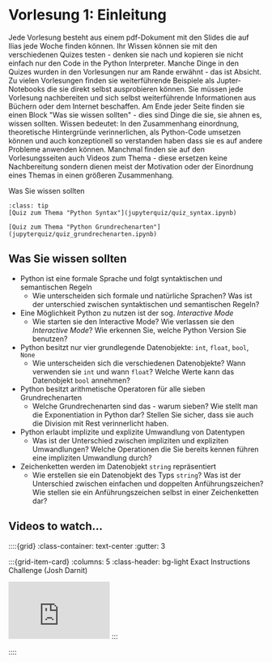 # Vorlesung 1: Einleitung

Jede Vorlesung besteht aus einem pdf-Dokument mit den Slides die auf Ilias jede Woche finden können.
Ihr Wissen können sie mit den verschiedenen Quizes testen - denken sie nach und kopieren sie nicht einfach nur den Code in the Python Interpreter. Manche Dinge in den Quizes wurden in den Vorlesungen nur am Rande erwähnt - das ist Absicht.
Zu vielen Vorlesungen finden sie weiterführende Beispiele als Jupter-Notebooks die sie direkt selbst ausprobieren können. Sie müssen jede Vorlesung nachbereiten und sich selbst weiterführende Informationen aus Büchern oder dem Internet beschaffen.
Am Ende jeder Seite finden sie einen Block "Was sie wissen sollten" - dies sind Dinge die sie, sie ahnen es, wissen sollten. Wissen bedeutet: In den Zusammenhang einordnung, theoretische Hintergründe verinnerlichen, als Python-Code umsetzen können und auch konzeptionell so verstanden haben dass sie es auf andere Probleme anwenden können.
Manchmal finden sie auf den Vorlesungsseiten auch Videos zum Thema - diese ersetzen keine Nachbereitung sondern dienen meist der Motivation oder der Einordnung eines Themas in einen größeren Zusammenhang.


Was Sie wissen sollten

```{admonition} Hier geht zu den Quizes...
:class: tip
[Quiz zum Thema "Python Syntax"](jupyterquiz/quiz_syntax.ipynb)

[Quiz zum Thema "Python Grundrechenarten"](jupyterquiz/quiz_grundrechenarten.ipynb)
```

## Was Sie wissen sollten
* Python ist eine formale Sprache und folgt syntaktischen und semantischen Regeln
    * Wie unterscheiden sich formale und natürliche Sprachen? Was ist der unterschied zwischen syntaktischen und semantischen Regeln? 
* Eine Möglichkeit Python zu nutzen ist der sog. *Interactive Mode*
    * Wie starten sie den Interactive Mode? Wie verlassen sie den *Interactive Mode*? Wie erkennen Sie, welche Python Version Sie benutzen?
* Python besitzt nur vier grundlegende Datenobjekte: `int`, `float`, `bool`, `None`
    * Wie unterscheiden sich die verschiedenen Datenobjekte? Wann verwenden sie `int` und wann `float`? Welche Werte kann das Datenobjekt `bool` annehmen?
* Python besitzt arithmetische Operatoren für alle sieben Grundrechenarten
    * Welche Grundrechenarten sind das - warum sieben? Wie stellt man die Exponentiation in Python dar? Stellen Sie sicher, dass sie auch die Division mit Rest verinnerlicht haben.
* Python erlaubt implizite und explizite Umwandlung von Datentypen
    * Was ist der Unterschied zwischen impliziten und expliziten Umwandlungen? Welche Operationen die Sie bereits kennen führen eine impliziten Umwandlung durch?
* Zeichenketten werden im Datenobjekt `string` repräsentiert
    * Wie erstellen sie ein Datenobjekt des Typs `string`? Was ist der Unterschied zwischen einfachen und doppelten Anführungszeichen? Wie stellen sie ein Anführungszeichen selbst in einer Zeichenketten dar?


<!--## Download Vorlesungsfolien-->
<!---->
<!--{Download}`Hier<slides/V1.pdf>` können sie die Vorlesungsfolien zur Vorlesung 2 herunterladen.-->

## Videos to watch...
::::{grid}
:class-container: text-center
:gutter: 3

:::{grid-item-card}
:columns: 5
:class-header: bg-light
Exact Instructions Challenge (Josh Darnit)

<iframe width="200" height="113" src="https://www.youtube.com/embed/cDA3_5982h8" title="YouTube video player" frameborder="0" allow="accelerometer; autoplay; clipboard-write; encrypted-media; gyroscope; picture-in-picture; web-share" allowfullscreen></iframe>
:::


::::

